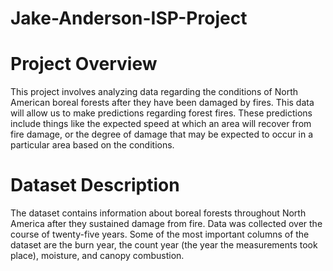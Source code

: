 # Jake-Anderson-ISP-Project

# Project Overview
This project involves analyzing data regarding the conditions of North American boreal forests after they have been damaged by fires. This data will allow us to make predictions regarding forest fires. These predictions include things like the expected speed at which an area will recover from fire damage, or the degree of damage that may be expected to occur in a particular area based on the conditions.

# Dataset Description
The dataset contains information about boreal forests throughout North America after they sustained damage from fire. Data was collected over the course of twenty-five years. Some of the most important columns of the dataset are the burn year, the count year (the year the measurements took place), moisture, and canopy combustion.

